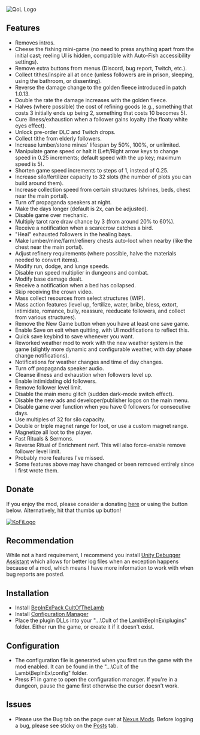 ![QoL Logo](https://i.ibb.co/5W3HT7j/nexus-main-logo.png)

## Features

- Removes intros.
- Cheese the fishing mini-game (no need to press anything apart from the initial cast; reeling UI is hidden, compatible with Auto-Fish accessibility settings).
- Remove extra buttons from menus (Discord, bug report, Twitch, etc.).
- Collect tithes/inspire all at once (unless followers are in prison, sleeping, using the bathroom, or dissenting).
- Reverse the damage change to the golden fleece introduced in patch 1.0.13.
- Double the rate the damage increases with the golden fleece.
- Halves (where possible) the cost of refining goods (e.g., something that costs 3 initially ends up being 2, something that costs 10 becomes 5).
- Cure illness/exhaustion when a follower gains loyalty (the floaty white eyes effect).
- Unlock pre-order DLC and Twitch drops.
- Collect tithe from elderly followers.
- Increase lumber/stone mines' lifespan by 50%, 100%, or unlimited.
- Manipulate game speed or halt it (Left/Right arrow keys to change speed in 0.25 increments; default speed with the up key; maximum speed is 5).
- Shorten game speed increments to steps of 1, instead of 0.25.
- Increase silo/fertilizer capacity to 32 slots (the number of plots you can build around them).
- Increase collection speed from certain structures (shrines, beds, chest near the main portal).
- Turn off propaganda speakers at night.
- Make the days longer (default is 2x, can be adjusted).
- Disable game over mechanic.
- Multiply tarot rare draw chance by 3 (from around 20% to 60%).
- Receive a notification when a scarecrow catches a bird.
- "Heal" exhausted followers in the healing bays.
- Make lumber/mine/farm/refinery chests auto-loot when nearby (like the chest near the main portal).
- Adjust refinery requirements (where possible, halve the materials needed to convert items).
- Modify run, dodge, and lunge speeds.
- Disable run speed multiplier in dungeons and combat.
- Modify base damage dealt.
- Receive a notification when a bed has collapsed.
- Skip receiving the crown video.
- Mass collect resources from select structures (WIP).
- Mass action features (level up, fertilize, water, bribe, bless, extort, intimidate, romance, bully, reassure, reeducate followers, and collect from various structures).
- Remove the New Game button when you have at least one save game.
- Enable Save on exit when quitting, with UI modifications to reflect this.
- Quick save keybind to save whenever you want.
- Reworked weather mod to work with the new weather system in the game (slightly more dynamic and configurable weather, with day phase change notifications).
- Notifications for weather changes and time of day changes.
- Turn off propaganda speaker audio.
- Cleanse illness and exhaustion when followers level up.
- Enable intimidating old followers.
- Remove follower level limit.
- Disable the main menu glitch (sudden dark-mode switch effect).
- Disable the new ads and developer/publisher logos on the main menu.
- Disable game over function when you have 0 followers for consecutive days.
- Use multiples of 32 for silo capacity.
- Double or triple magnet range for loot, or use a custom magnet range.
- Magnetize all loot to the player.
- Fast Rituals & Sermons.
- Reverse Ritual of Enrichment nerf. This will also force-enable remove follower level limit.
- Probably more features I've missed.
- Some features above may have changed or been removed entirely since I first wrote them.

## Donate

If you enjoy the mod, please consider a donating [here](https://ko-fi.com/p1xel8ted) or using the button below. Alternatively, hit that thumbs up button!

[![KoFiLogo](https://ko-fi.com/img/githubbutton_sm.svg)](https://ko-fi.com/p1xel8ted)

## Recommendation

While not a hard requirement, I recommend you install [Unity Debugger Assistant](https://thunderstore.io/c/cult-of-the-lamb/p/LethalCompanyModding/UnityDebuggerAssistant/) which allows for better log files when an exception happens because of a mod, which means I have more information to work with when bug reports are posted.

## Installation

* Install [BepInExPack CultOfTheLamb](https://thunderstore.io/c/cult-of-the-lamb/p/BepInEx/BepInExPack_CultOfTheLamb/)
* Install [Configuration Manager](https://thunderstore.io/c/cult-of-the-lamb/p/p1xel8ted/BepInEx_Configuration_Manager/)
* Place the plugin DLLs into your "...\Cult of the Lamb\BepInEx\plugins" folder. Either run the game, or create it if it doesn't exist.

## Configuration

* The configuration file is generated when you first run the game with the mod enabled. It can be found in the "...\Cult of the Lamb\BepInEx\config" folder.
* Press F1 in game to open the configuration manager. If you're in a dungeon, pause the game first otherwise the cursor doesn't work.

## Issues

* Please use the Bug tab on the page over at [Nexus Mods](https://www.nexusmods.com/cultofthelamb/mods/1?tab=bugs). Before logging a bug, please see sticky on the [Posts](https://www.nexusmods.com/cultofthelamb/mods/1?tab=posts) tab.